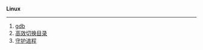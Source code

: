 **Linux**

-------------

1. [gdb](https://github.com/YKitty/Notes/blob/master/notes/Linux/Linux%E8%B0%83%E8%AF%95%E5%99%A8-gdb%E4%BD%BF%E7%94%A8.md )
2. [高效切换目录](https://github.com/YKitty/Notes/blob/master/notes/Linux/Linxu%E5%A6%82%E4%BD%95%E9%AB%98%E6%95%88%E5%88%87%E6%8D%A2%E7%9B%AE%E5%BD%95.md )
3. [守护进程](https://github.com/YKitty/Notes/blob/master/notes/Linux/%E5%AE%88%E6%8A%A4%E8%BF%9B%E7%A8%8B.md )

